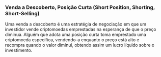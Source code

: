 ### Venda a Descoberto, Posição Curta (Short Position, Shorting, Short-Selling)

Uma venda a descoberto é uma estratégia de negociação em que um investidor vende criptomoedas emprestadas na esperança de que o preço diminua. Alguém que adota uma posição curta toma emprestado uma criptomoeda específica, vendendo-a enquanto o preço está alto e recompra quando o valor diminui, obtendo assim um lucro líquido sobre o investimento.